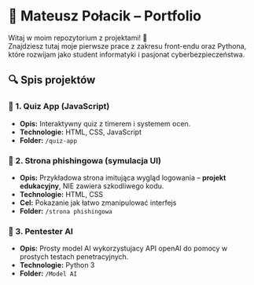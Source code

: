 # 🧠 Mateusz Połacik – Portfolio

Witaj w moim repozytorium z projektami! 👋  
Znajdziesz tutaj moje pierwsze prace z zakresu front-endu oraz Pythona, które rozwijam jako student informatyki i pasjonat cyberbezpieczeństwa.

## 🔍 Spis projektów

### 📌 1. Quiz App (JavaScript)
- **Opis:** Interaktywny quiz z timerem i systemem ocen.
- **Technologie:** HTML, CSS, JavaScript
- **Folder:** `/quiz-app`

### 📌 2. Strona phishingowa (symulacja UI)
- **Opis:** Przykładowa strona imitująca wygląd logowania – **projekt edukacyjny**, NIE zawiera szkodliwego kodu.
- **Technologie:** HTML, CSS
- **Cel:** Pokazanie jak łatwo zmanipulować interfejs
- **Folder:** `/strona phishingowa`

### 📌 3. Pentester AI
- **Opis:** Prosty model AI wykorzystujacy API openAI do pomocy w prostych testach penetracyjnych.
- **Technologie:** Python 3
- **Folder:** `/Model AI`

